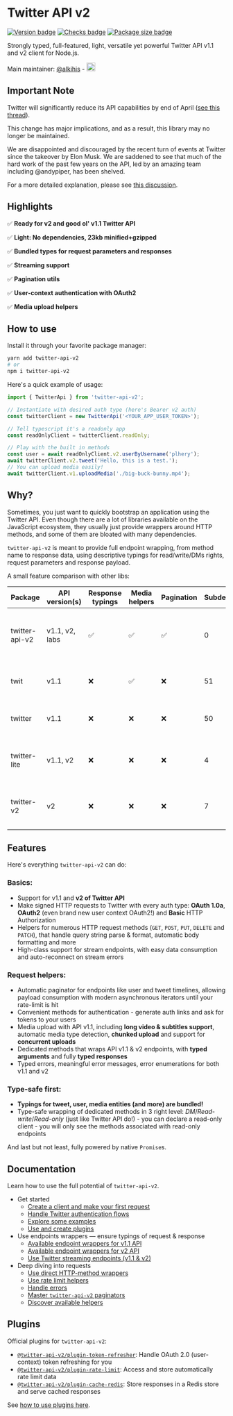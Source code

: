 # Twitter API v2

[![Version badge](https://badgen.net/github/release/PLhery/node-twitter-api-v2)](https://github.com/PLhery/node-twitter-api-v2)
[![Checks badge](https://github.com/PLhery/node-twitter-api-v2/actions/workflows/CI.yml/badge.svg)](https://github.com/PLhery/node-twitter-api-v2/actions/workflows/CI.yml)
[![Package size badge](https://badgen.net/bundlephobia/minzip/twitter-api-v2)](https://bundlephobia.com/package/twitter-api-v2)

Strongly typed, full-featured, light, versatile yet powerful Twitter API v1.1 and v2 client for Node.js.

Main maintainer: [@alkihis](https://github.com/alkihis) - <a href="https://www.buymeacoffee.com/alkihis" target="_blank"><img src="https://www.buymeacoffee.com/assets/img/custom_images/orange_img.png" alt="Buy Me A Coffee" height="20px" marginTop="10px"></a>

## Important Note

Twitter will significantly reduce its API capabilities by end of April ([see this thread](https://x.com/TwitterDev/status/1641222782594990080)).

This change has major implications, and as a result, this library may no longer be maintained.

We are disappointed and discouraged by the recent turn of events at Twitter since the takeover by Elon Musk. We are saddened to see that much of the hard work of the past few years on the API, led by an amazing team including @andypiper, has been shelved.

For a more detailed explanation, please see [this discussion](https://github.com/PLhery/node-twitter-api-v2/discussions/459).

## Highlights

✅ **Ready for v2 and good ol' v1.1 Twitter API**

✅ **Light: No dependencies, 23kb minified+gzipped**

✅ **Bundled types for request parameters and responses**

✅ **Streaming support**

✅ **Pagination utils**

✅ **User-context authentication with OAuth2**

✅ **Media upload helpers**

## How to use

Install it through your favorite package manager:
```bash
yarn add twitter-api-v2
# or
npm i twitter-api-v2
```

Here's a quick example of usage:

```ts
import { TwitterApi } from 'twitter-api-v2';

// Instantiate with desired auth type (here's Bearer v2 auth)
const twitterClient = new TwitterApi('<YOUR_APP_USER_TOKEN>');

// Tell typescript it's a readonly app
const readOnlyClient = twitterClient.readOnly;

// Play with the built in methods
const user = await readOnlyClient.v2.userByUsername('plhery');
await twitterClient.v2.tweet('Hello, this is a test.');
// You can upload media easily!
await twitterClient.v1.uploadMedia('./big-buck-bunny.mp4');
```

## Why?

Sometimes, you just want to quickly bootstrap an application using the Twitter API.
Even though there are a lot of libraries available on the JavaScript ecosystem, they usually just
provide wrappers around HTTP methods, and some of them are bloated with many dependencies.

`twitter-api-v2` is meant to provide full endpoint wrapping, from method name to response data,
using descriptive typings for read/write/DMs rights, request parameters and response payload.

A small feature comparison with other libs:

| Package        | API version(s) | Response typings | Media helpers | Pagination | Subdeps |  Size (gzip)  | Install size  |
| -------------- | -------------- | ---------------- | ------------- | ---------- | --------------- | -------------:|  -------------:|
| twitter-api-v2 | v1.1, v2, labs | ✅               | ✅             | ✅         | 0               | ~23 kB      | [![twitter-api-v2 install size badge](https://badgen.net/packagephobia/install/twitter-api-v2)](https://packagephobia.com/result?p=twitter-api-v2) |
| twit           | v1.1           | ❌               | ✅             | ❌         | 51              | ~214.5 kB     | [![twit install size badge](https://badgen.net/packagephobia/install/twit)](https://packagephobia.com/result?p=twit) |
| twitter        | v1.1           | ❌               | ❌             | ❌         | 50              | ~182.1 kB     | [![twitter install size badge](https://badgen.net/packagephobia/install/twitter)](https://packagephobia.com/result?p=twitter) |
| twitter-lite   | v1.1, v2       | ❌               | ❌             | ❌         | 4               | ~5.3 kB       | [![twitter-lite install size badge](https://badgen.net/packagephobia/install/twitter-lite)](https://packagephobia.com/result?p=twitter-lite) |
| twitter-v2     | v2             | ❌               | ❌             | ❌         | 7               | ~4.5 kB       | [![twitter-v2 install size badge](https://badgen.net/packagephobia/install/twitter-v2)](https://packagephobia.com/result?p=twitter-v2) |

## Features

Here's everything `twitter-api-v2` can do:

### Basics:
- Support for v1.1 and **v2 of Twitter API**
- Make signed HTTP requests to Twitter with every auth type: **OAuth 1.0a**, **OAuth2** (even brand new user context OAuth2!) and **Basic** HTTP Authorization
- Helpers for numerous HTTP request methods (`GET`, `POST`, `PUT`, `DELETE` and `PATCH`),
  that handle query string parse & format, automatic body formatting and more
- High-class support for stream endpoints, with easy data consumption and auto-reconnect on stream errors

### Request helpers:
- Automatic paginator for endpoints like user and tweet timelines,
  allowing payload consumption with modern asynchronous iterators until your rate-limit is hit
- Convenient methods for authentication - generate auth links and ask for tokens to your users
- Media upload with API v1.1, including **long video & subtitles support**, automatic media type detection,
  **chunked upload** and support for **concurrent uploads**
- Dedicated methods that wraps API v1.1 & v2 endpoints, with **typed arguments** and fully **typed responses**
- Typed errors, meaningful error messages, error enumerations for both v1.1 and v2

### Type-safe first:
- **Typings for tweet, user, media entities (and more) are bundled!**
- Type-safe wrapping of dedicated methods in 3 right level: *DM*/*Read-write*/*Read-only* (just like Twitter API do!) -
  you can declare a read-only client - you will only see the methods associated with read-only endpoints

And last but not least, fully powered by native `Promise`s.

## Documentation

Learn how to use the full potential of `twitter-api-v2`.

- Get started
  - [Create a client and make your first request](./doc/basics.md)
  - [Handle Twitter authentication flows](./doc/auth.md)
  - [Explore some examples](./doc/examples.md)
  - [Use and create plugins](./doc/plugins.md)
- Use endpoints wrappers — ensure typings of request & response
  - [Available endpoint wrappers for v1.1 API](./doc/v1.md)
  - [Available endpoint wrappers for v2 API](./doc/v2.md)
  - [Use Twitter streaming endpoints (v1.1 & v2)](./doc/streaming.md)
- Deep diving into requests
  - [Use direct HTTP-method wrappers](./doc/http-wrappers.md)
  - [Use rate limit helpers](./doc/rate-limiting.md)
  - [Handle errors](./doc/errors.md)
  - [Master `twitter-api-v2` paginators](./doc/paginators.md)
  - [Discover available helpers](./doc/helpers.md)

## Plugins

Official plugins for `twitter-api-v2`:
- [`@twitter-api-v2/plugin-token-refresher`](https://www.npmjs.com/package/@twitter-api-v2/plugin-token-refresher): Handle OAuth 2.0 (user-context) token refreshing for you
- [`@twitter-api-v2/plugin-rate-limit`](https://www.npmjs.com/package/@twitter-api-v2/plugin-rate-limit): Access and store automatically rate limit data
- [`@twitter-api-v2/plugin-cache-redis`](https://www.npmjs.com/package/@twitter-api-v2/plugin-cache-redis): Store responses in a Redis store and serve cached responses

See [how to use plugins here](./doc/plugins.md).
